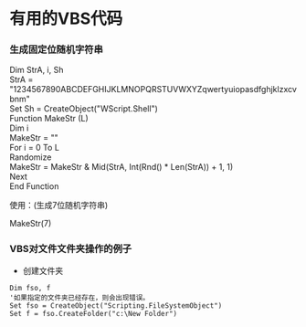# 有用的VBS代码

### 生成固定位随机字符串

Dim StrA, i, Sh<br>
StrA = "1234567890ABCDEFGHIJKLMNOPQRSTUVWXYZqwertyuiopasdfghjklzxcvbnm"<br>
Set Sh = CreateObject("WScript.Shell")<br>
Function MakeStr (L)<br>
Dim i<br>
MakeStr = ""<br>
For i = 0 To L<br>
Randomize<br>
MakeStr = MakeStr & Mid(StrA, Int(Rnd() * Len(StrA)) + 1, 1)<br>
Next<br>
End Function<br>

使用：(生成7位随机字符串)<br>

MakeStr(7)

### VBS对文件文件夹操作的例子
* 创建文件夹
```VBScript
Dim fso, f
'如果指定的文件夹已经存在，则会出现错误。
Set fso = CreateObject("Scripting.FileSystemObject")
Set f = fso.CreateFolder("c:\New Folder")
```
